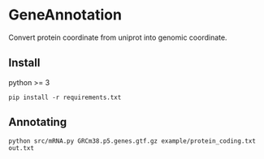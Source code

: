 # GeneAnnotation

Convert protein coordinate from uniprot into genomic coordinate.

## Install

python >= 3

```
pip install -r requirements.txt
```

## Annotating

```
python src/mRNA.py GRCm38.p5.genes.gtf.gz example/protein_coding.txt out.txt
```

